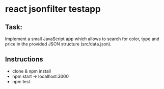 # react jsonfilter testapp

## Task:

Implement a small JavaScript app which allows to search for color, type and price in the provided JSON structure (src/data.json).

## Instructions

- clone & npm install
- npm start -> localhost:3000
- npm test
